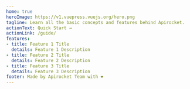 ```yaml
---
home: true
heroImage: https://v1.vuepress.vuejs.org/hero.png
tagline: Learn all the basic concepts and features behind Apirocket.
actionText: Quick Start →
actionLink: /guide/
features:
- title: Feature 1 Title
  details: Feature 1 Description
- title: Feature 2 Title
  details: Feature 2 Description
- title: Feature 3 Title
  details: Feature 3 Description
footer: Made by Apirocket Team with ❤️
---
```

